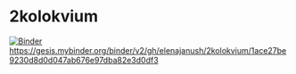 # 2kolokvium
[![Binder](https://mybinder.org/badge_logo.svg)](https://mybinder.org/v2/gh/elenajanush/2kolokvium/main?filepath=IFC.ipynb)
https://gesis.mybinder.org/binder/v2/gh/elenajanush/2kolokvium/1ace27be9230d8d0d047ab676e97dba82e3d0df3
